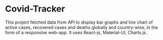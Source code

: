# Covid-Tracker
This project fetched data from API to display bar graphs and line chart of active cases,  recovered cases and deaths globally and country-wise, in the form of a responsive web-app. It uses React-js, Material-UI, Charts.js.
